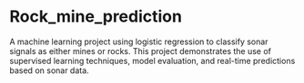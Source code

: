 # Rock_mine_prediction
A machine learning project using logistic regression to classify sonar signals as either mines or rocks. This project demonstrates the use of supervised learning techniques, model evaluation, and real-time predictions based on sonar data.
